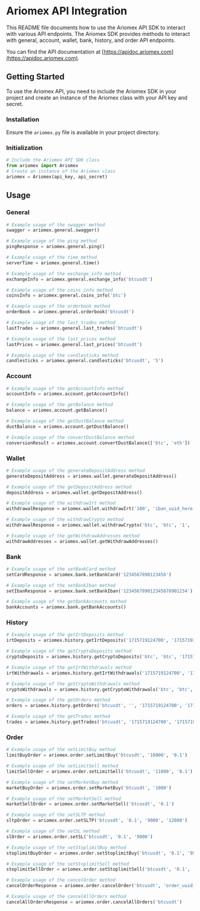 # Ariomex API Integration

This README file documents how to use the Ariomex API SDK to interact with various API endpoints. The Ariomex SDK provides methods to interact with general, account, wallet, bank, history, and order API endpoints.

You can find the API documentation at [https://apidoc.ariomex.com](https://apidoc.ariomex.com).

## Getting Started

To use the Ariomex API, you need to include the Ariomex SDK in your project and create an instance of the Ariomex class with your API key and secret.

### Installation

Ensure the `ariomex.py` file is available in your project directory.

### Initialization

```python
# Include the Ariomex API SDK class
from ariomex import Ariomex
# Create an instance of the Ariomex class
ariomex = Ariomex(api_key, api_secret)
```

## Usage

### General

```python
# Example usage of the swagger method
swagger = ariomex.general.swagger()

# Example usage of the ping method
pingResponse = ariomex.general.ping()

# Example usage of the time method
serverTime = ariomex.general.time()

# Example usage of the exchange_info method
exchangeInfo = ariomex.general.exchange_info('btcusdt')

# Example usage of the coins_info method
coinsInfo = ariomex.general.coins_info('btc')

# Example usage of the orderbook method
orderBook = ariomex.general.orderbook('btcusdt')

# Example usage of the last_trades method
lastTrades = ariomex.general.last_trades('btcusdt')

# Example usage of the last_prices method
lastPrices = ariomex.general.last_prices('btcusdt')

# Example usage of the candlesticks method
candlesticks = ariomex.general.candlesticks('btcusdt', '5')
```

### Account

```python
# Example usage of the getAccountInfo method
accountInfo = ariomex.account.getAccountInfo()

# Example usage of the getBalance method
balance = ariomex.account.getBalance()

# Example usage of the getDustBalance method
dustBalance = ariomex.account.getDustBalance()

# Example usage of the convertDustBalance method
conversionResult = ariomex.account.convertDustBalance(['btc', 'eth'])
```

### Wallet

```python
# Example usage of the generateDepositAddress method
generateDepositAddress = ariomex.wallet.generateDepositAddress()

# Example usage of the getDepositAddress method
depositAddress = ariomex.wallet.getDepositAddress()

# Example usage of the withdrawIrt method
withdrawalResponse = ariomex.wallet.withdrawIrt('100', 'iban_uuid_here')

# Example usage of the withdrawCrypto method
withdrawalResponse = ariomex.wallet.withdrawCrypto('btc', 'btc', '1', 'address_uuid_here', 'optional_memo')

# Example usage of the getWithdrawAddresses method
withdrawAddresses = ariomex.wallet.getWithdrawAddresses()
```

### Bank

```python
# Example usage of the setBankCard method
setCardResponse = ariomex.bank.setBankCard('1234567890123456')

# Example usage of the setBankIban method
setIbanResponse = ariomex.bank.setBankIban('123456789012345678901234')

# Example usage of the getBankAccounts method
bankAccounts = ariomex.bank.getBankAccounts()
```

### History

```python
# Example usage of the getIrtDeposits method
irtDeposits = ariomex.history.getIrtDeposits('1715719124700', '1715719124700', 'completed', '1', '50')

# Example usage of the getCryptoDeposits method
cryptoDeposits = ariomex.history.getCryptoDeposits('btc', 'btc', '1715719124700', '1715719124700', 'completed', '1', '50')

# Example usage of the getIrtWithdrawals method
irtWithdrawals = ariomex.history.getIrtWithdrawals('1715719124700', '1715719124700', 'completed', '1', '50')

# Example usage of the getCryptoWithdrawals method
cryptoWithdrawals = ariomex.history.getCryptoWithdrawals('btc', 'btc', '1715719124700', '1715719124700', 'completed', '1', '50')

# Example usage of the getOrders method
orders = ariomex.history.getOrders('btcusdt', '', '1715719124700', '1715719124700', 'limit', 'buy', 'completed', '1', '50')

# Example usage of the getTrades method
trades = ariomex.history.getTrades('btcusdt', '1715719124700', '1715719124700', 'buy', '1', '50')
```

### Order

```python
# Example usage of the setLimitBuy method
limitBuyOrder = ariomex.order.setLimitBuy('btcusdt', '10000', '0.1')

# Example usage of the setLimitSell method
limitSellOrder = ariomex.order.setLimitSell('btcusdt', '11000', '0.1')

# Example usage of the setMarketBuy method
marketBuyOrder = ariomex.order.setMarketBuy('btcusdt', '1000')

# Example usage of the setMarketSell method
marketSellOrder = ariomex.order.setMarketSell('btcusdt', '0.1')

# Example usage of the setSLTP method
sltpOrder = ariomex.order.setSLTP('btcusdt', '0.1', '9000', '12000')

# Example usage of the setSL method
slOrder = ariomex.order.setSL('btcusdt', '0.1', '9000')

# Example usage of the setStoplimitBuy method
stoplimitBuyOrder = ariomex.order.setStoplimitBuy('btcusdt', '0.1', '9500', '9600')

# Example usage of the setStoplimitSell method
stoplimitSellOrder = ariomex.order.setStoplimitSell('btcusdt', '0.1', '10500', '10400')

# Example usage of the cancelOrder method
cancelOrderResponse = ariomex.order.cancelOrder('btcusdt', 'order_uuid_here')

# Example usage of the cancelAllOrders method
cancelAllOrdersResponse = ariomex.order.cancelAllOrders('btcusdt')
```
